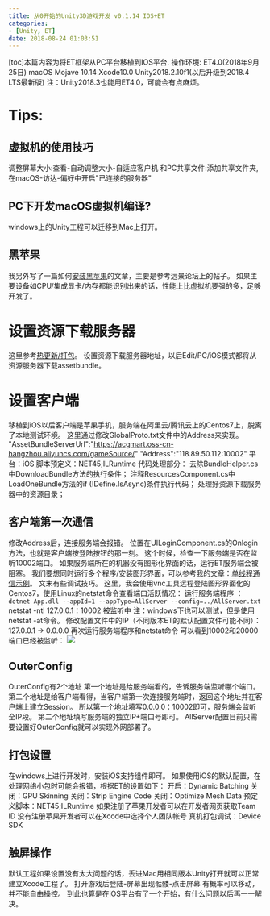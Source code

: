 ```yaml
---
title: 从0开始的Unity3D游戏开发 v0.1.14 IOS+ET
categories:
- [Unity, ET]
date: 2018-08-24 01:03:51
---
```


\[toc\]本篇内容为将ET框架从PC平台移植到IOS平台. 操作环境: ET4.0(2018年9月25日) macOS Mojave 10.14 Xcode10.0 Unity2018.2.10f1(以后升级到2018.4 LTS最新版) 注：Unity2018.3也能用ET4.0，可能会有点麻烦。

# Tips:

## 虚拟机的使用技巧

调整屏幕大小:查看-自动调整大小-自适应客户机 和PC共享文件:添加共享文件夹,在macOS-访达-偏好中开启"已连接的服务器"

## PC下开发macOS虚拟机编译?

windows上的Unity工程可以迁移到Mac上打开。

## 黑苹果

我另外写了一篇如何[安装黑苹果](https://acgmart.com/article/15/ "安装黑苹果")的文章，主要是参考远景论坛上的帖子。 如果主要设备如CPU/集成显卡/内存都能识别出来的话，性能上比虚拟机要强的多，足够开发了。

# 设置资源下载服务器

这里参考[热更新/打包](https://acgmart.com/unity/unity13/ "热更新/打包")。 设置资源下载服务器地址，以后Edit/PC/iOS模式都将从资源服务器下载assetbundle。

# 设置客户端

移植到iOS以后客户端是苹果手机，服务端在阿里云/腾讯云上的Centos7上，脱离了本地测试环境。 这里通过修改GlobalProto.txt文件中的Address来实现。 "AssetBundleServerUrl":"https://acgmart.oss-cn-hangzhou.aliyuncs.com/gameSource/" "Address":"118.89.50.112:10002" 平台：iOS 脚本预定义：NET45;ILRuntime 代码处理部分： 去除BundleHelper.cs中DownloadBundle方法的执行条件； 注释ResourcesComponent.cs中LoadOneBundle方法的if (!Define.IsAsync)条件执行代码； 处理好资源下载服务器中的资源目录；

## 客户端第一次通信

修改Address后，连接服务端会报错。 位置在UILoginComponent.cs的Onlogin方法，也就是客户端按登陆按钮的那一刻。 这个时候，检查一下服务端是否在监听10002端口。 如果服务端所在的机器没有图形化界面的话，运行ET服务端会被阻塞。 我们要想同时运行多个程序/安装图形界面，可以参考我的文章：[单线程通信示例](https://acgmart.com/unity/unity2/ "单线程通信示例")。 文末有些调试技巧。 这里，我会使用vnc工具远程登陆图形界面化的Centos7，使用Linux的netstat命令查看端口活跃情况： 运行服务端程序 ：`dotnet App.dll --appId=1 --appType=AllServer --config=../AllServer.txt` netstat -ntl 127.0.0.1：10002 被监听中 注：windows下也可以测试，但是使用netstat -at命令。 修改配置文件中的IP（不同版本ET的默认配置文件可能不同）： 127.0.0.1 → 0.0.0.0 再次运行服务端程序和netstat命令 可以看到10002和20000端口已经被监听： ![](https://acgmart.oss-cn-hangzhou.aliyuncs.com/uploads/postunity14_1.png)

## OuterConfig

OuterConfig有2个地址 第一个地址是给服务端看的，告诉服务端监听哪个端口。 第二个地址是给客户端看得，当客户端第一次连接服务端时，返回这个地址并在客户端上建立Session。 所以第一个地址填写0.0.0.0：10002即可，服务端会监听全IP段。 第二个地址填写服务端的独立IP+端口号即可。 AllServer配置目前只需要设置好OuterConfig就可以实现外网部署了。

## 打包设置

在windows上进行开发时，安装iOS支持组件即可。 如果使用iOS的默认配置，在处理网络小包时可能会报错，根据ET的设置如下： 开启：Dynamic Batching 关闭：GPU Skinning 关闭：Strip Engine Code 关闭：Optimize Mesh Data 预定义脚本：NET45;ILRuntime 如果注册了苹果开发者可以在开发者网页获取Team ID 没有注册苹果开发者可以在Xcode中选择个人团队帐号 真机打包调试：Device SDK

## 触屏操作

默认工程如果设置没有太大问题的话，丢进Mac用相同版本Unity打开就可以正常建立Xcode工程了。 打开游戏后登陆-屏幕出现骷髅-点击屏幕 有概率可以移动，并不能自由操控。 到此也算是在iOS平台有了一个开始，有什么问题以后再一一解决。